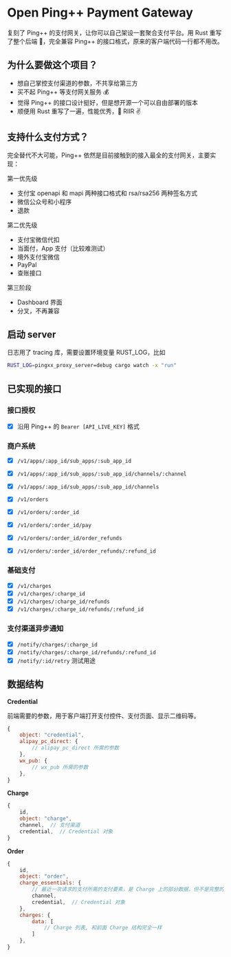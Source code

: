 # Open Ping++ Payment Gateway

复刻了 Ping++ 的支付网关，让你可以自己架设一套聚合支付平台。用 Rust 重写了整个后端 🦀，完全兼容 Ping++ 的接口格式，原来的客户端代码一行都不用改。

## 为什么要做这个项目？

- 想自己掌控支付渠道的参数，不共享给第三方
- 买不起 Ping++ 等支付网关服务 💰
- 觉得 Ping++ 的接口设计挺好，但是想开源一个可以自由部署的版本
- 顺便用 Rust 重写了一遍，性能优秀，🦀 RIIR ✌️

## 支持什么支付方式？

完全替代不大可能，Ping++ 依然是目前接触到的接入最全的支付网关，主要实现：

第一优先级

- 支付宝 openapi 和 mapi 两种接口格式和 rsa/rsa256 两种签名方式
- 微信公众号和小程序
- 退款

第二优先级

- 支付宝微信代扣
- 当面付，App 支付（比较难测试）
- 境外支付宝微信
- PayPal
- 查账接口

第三阶段

- Dashboard 界面
- 分叉，不再兼容

## 启动 server

日志用了 tracing 库，需要设置环境变量 RUST_LOG，比如

```bash
RUST_LOG=pingxx_proxy_server=debug cargo watch -x "run"
```

## 已实现的接口

### 接口授权

- [x] 沿用 Ping++ 的 `Bearer [API_LIVE_KEY]` 格式

### 商户系统

- [x] `/v1/apps/:app_id/sub_apps/:sub_app_id`
- [x] `/v1/apps/:app_id/sub_apps/:sub_app_id/channels/:channel`
- [x] `/v1/apps/:app_id/sub_apps/:sub_app_id/channels`

- [x] `/v1/orders`
- [x] `/v1/orders/:order_id`
- [x] `/v1/orders/:order_id/pay`
- [x] `/v1/orders/:order_id/order_refunds`
- [x] `/v1/orders/:order_id/order_refunds/:refund_id`

### 基础支付

- [x] `/v1/charges`
- [x] `/v1/charges/:charge_id`
- [x] `/v1/charges/:charge_id/refunds`
- [x] `/v1/charges/:charge_id/refunds/:refund_id`

### 支付渠道异步通知

- [x] `/notify/charges/:charge_id`
- [x] `/notify/charges/:charge_id/refunds/:refund_id`
- [x] `/notify/:id/retry` 测试用途

## 数据结构

**Credential**

前端需要的参数，用于客户端打开支付控件、支付页面、显示二维码等。

```js
{
    object: "credential",
    alipay_pc_direct: {
        // alipay_pc_direct 所需的参数
    },
    wx_pub: {
        // wx_pub 所需的参数
    },
}
```

**Charge**

```js
{
    id,
    object: "charge",
    channel,  // 支付渠道
    credential,  // Credential 对象
}
```

**Order**

```js
{
    id,
    object: "order",
    charge_essentials: {
        // 最近一次请求的支付所需的支付要素，是 Charge 上的部分数据，但不是完整的 Charge 对象
        channel,
        credential,  // Credential 对象
    },
    charges: {
        data: [
            // Charge 列表, 和前面 Charge 结构完全一样
        ]
    },
}
```
